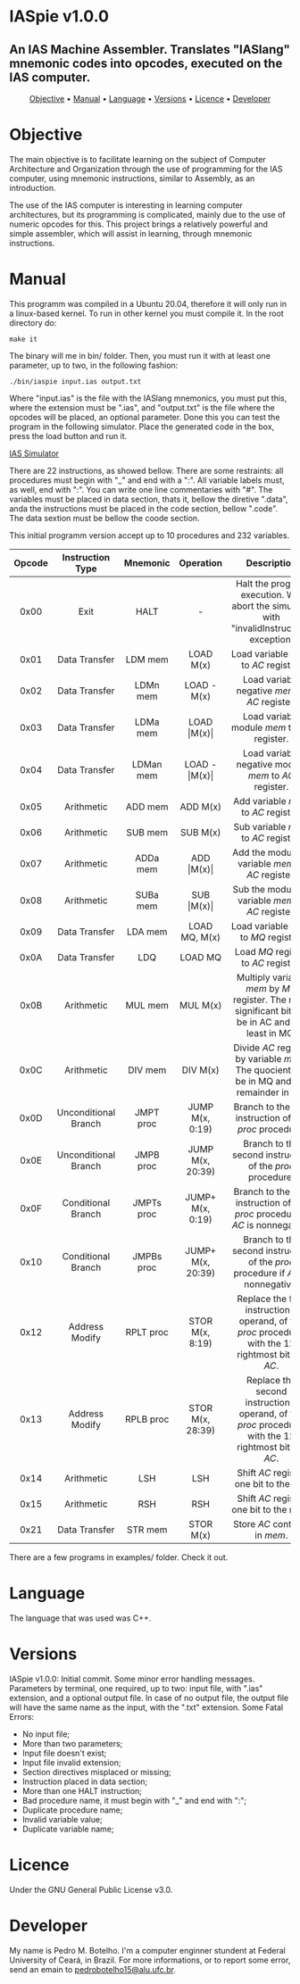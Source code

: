 # IASpie v1.0.0
## An IAS Machine Assembler. Translates "IASlang" mnemonic codes into opcodes, executed on the IAS computer.

<p align="center">
 <a href="#objective">Objective</a> •
 <a href="#manual">Manual</a> • 
 <a href="#language">Language</a> • 
 <a href="#versions">Versions</a> • 
 <a href="#licence">Licence</a> • 
 <a href="#developer">Developer</a>
</p>

# Objective

The main objective is to facilitate learning on the subject of Computer Architecture and Organization through the use of programming for the IAS computer, using mnemonic instructions, similar to Assembly, as an introduction.

The use of the IAS computer is interesting in learning computer architectures, but its programming is complicated, mainly due to the use of numeric opcodes for this. This project brings a relatively powerful and simple assembler, which will assist in learning, through mnemonic instructions.

# Manual

This programm was compiled in a Ubuntu 20.04, therefore it will only run in a linux-based kernel. To run in other kernel you must compile it. In the root directory do:

```
make it
```

The binary will me in bin/ folder. Then, you must run it with at least one parameter, up to two, in the following fashion:

```
./bin/iaspie input.ias output.txt
```

Where "input.ias" is the file with the IASlang mnemonics, you must put this, where the extension must be ".ias", and "output.txt" is the file where the opcodes will be placed, an optional parameter. Done this you can test the program in the following simulator. Place the generated code in the box, press the load button and run it.

<a href="https://www.ic.unicamp.br/~edson/disciplinas/mc404/2017-2s/abef/IAS-sim/">IAS Simulator</a>

There are 22 instructions, as showed bellow. There are some restraints: all procedures must begin with "\_" and end with a ":". All variable labels must, as well, end with ":". You can write one line commentaries with "#". The variables must be placed in data section, thats it, bellow the diretive ".data", anda the instructions must be placed in the code section, bellow ".code". The data sextion must be bellow the coode section. 

This initial programm version accept up to 10 procedures and 232 variables.

| Opcode | Instruction Type | Mnemonic | Operation | Description |
| :---: | :---: | :---: | :---: | :---: |
| 0x00 | Exit | HALT | - | Halt the program execution. Will abort the simulator with "invalidInstruction" exception. |
| 0x01 | Data Transfer | LDM mem | LOAD M(x) | Load variable <i>mem</i> to <i>AC</i> register. |
| 0x02 | Data Transfer | LDMn mem | LOAD -M(x) | Load variable negative <i>mem</i> to <i>AC</i> register. | 
| 0x03 | Data Transfer | LDMa mem | LOAD \|M(x)\| | Load variable module <i>mem</i> to <i>AC</i> register. | 
| 0x04 | Data Transfer | LDMan mem | LOAD -\|M(x)\| | Load variable negative module <i>mem</i> to <i>AC</i> register. | 
| 0x05 | Arithmetic | ADD mem | ADD M(x) | Add variable <i>mem</i> to <i>AC</i> register. | 
| 0x06 | Arithmetic | SUB mem | SUB M(x) | Sub variable <i>mem</i> to <i>AC</i> register. | 
| 0x07 | Arithmetic | ADDa mem | ADD \|M(x)\| | Add the module of variable <i>mem</i> to <i>AC</i> register. | 
| 0x08 | Arithmetic | SUBa mem | SUB \|M(x)\| | Sub the module of variable <i>mem</i> to <i>AC</i> register. |
| 0x09 | Data Transfer | LDA mem | LOAD MQ, M(x) | Load variable <i>mem</i> to <i>MQ</i> register. | 
| 0x0A | Data Transfer | LDQ | LOAD MQ | Load <i>MQ</i> register to <i>AC</i> register. |
| 0x0B | Arithmetic | MUL mem | MUL M(x) | Multiply variable <i>mem</i> by <i>MQ</i> register. The most significant bit will be in AC and the least in MQ. |
| 0x0C | Arithmetic | DIV mem | DIV M(x) | Divide <i>AC</i> register by variable <i>mem</i>. The quocient will be in MQ and the remainder in AC. |
| 0x0D | Unconditional Branch | JMPT proc | JUMP M(x, 0:19) | Branch to the first instruction of the <i>proc</i> procedure. |
| 0x0E | Unconditional Branch | JMPB proc | JUMP M(x, 20:39) | Branch to the second instruction of the <i>proc</i> procedure.|
| 0x0F | Conditional Branch | JMPTs proc | JUMP+ M(x, 0:19) | Branch to the first instruction of the <i>proc</i> procedure if <i>AC</i> is nonnegative. | 
| 0x10 | Conditional Branch | JMPBs proc | JUMP+ M(x, 20:39) | Branch to the second instruction of the <i>proc</i> procedure if <i>AC</i> is nonnegative. |
| 0x12 | Address Modify | RPLT proc | STOR M(x, 8:19) | Replace the first instruction's operand, of the <i>proc</i> procedure, with the 12 rightmost bits of <i>AC</i>. |
| 0x13 | Address Modify | RPLB proc | STOR M(x, 28:39) | Replace the second instruction's operand, of the <i>proc</i> procedure, with the 12 rightmost bits of <i>AC</i>. |
| 0x14 | Arithmetic | LSH | LSH | Shift <i>AC</i> register one bit to the left. |
| 0x15 | Arithmetic | RSH | RSH | Shift <i>AC</i> register one bit to the right. |
| 0x21 | Data Transfer | STR mem | STOR M(x) | Store <i>AC</i> contents in <i>mem</i>. |

There are a few programs in examples/ folder. Check it out.

# Language

The language that was used was C++.

# Versions

IASpie v1.0.0: Initial commit. Some minor error handling messages. Parameters by terminal, one required, up to two: input file, with ".ias" extension, and a optional output file. In case of no output file, the output file will have the same name as the input, with the ".txt" extension. Some Fatal Errors:

* No input file;
* More than two parameters;
* Input file doesn't exist;
* Input file invalid extension;
* Section directives misplaced or missing;
* Instruction placed in data section;
* More than one HALT instruction;
* Bad procedure name, it must begin with "\_" and end with ":";
* Duplicate procedure name;
* Invalid variable value;
* Duplicate variable name;

# Licence

Under the GNU General Public License v3.0.

# Developer

My name is Pedro M. Botelho. I'm a computer enginner stundent at Federal University of Ceará, in Brazil.
For more informations, or to report some error, send an emain to pedrobotelho15@alu.ufc.br.
